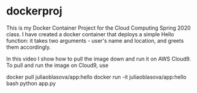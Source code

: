# dockerproj
This is my Docker Container Project for the Cloud Computing Spring 2020 class.
I have created a docker container that deploys a simple Hello function: it takes two arguments - user's name and location, and greets them accordingly.

In this video I show how to pull the image down and run it on AWS Cloud9.
To pull and run the image on Cloud9, use

docker pull juliaoblasova/app:hello
docker run -it juliaoblasova/app:hello bash
python app.py



